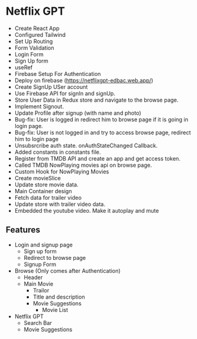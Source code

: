 # Netflix GPT
- Create React App
- Configured Tailwind
- Set Up Routing
- Form Validation
- Login Form
- Sign Up form
- useRef
- Firebase Setup For Authentication
- Deploy on firebase (https://netflixgpt-edbac.web.app/)
- Create SignUp USer account
- Use Firebase API for signIn and signUp.
- Store User Data in Redux store and navigate to the browse page.
- Implement Signout.
- Update Profile after signup (with name and photo)
- Bug-fix: User is logged in redirect him to browse page if it is going in login page. 
- Bug-fix: User is not logged in and try to access browse page, redirect him to login page
- Unsubsrcribe auth state. onAuthStateChanged Callback.
- Added constants in constants file.
- Register from TMDB API and create an app and get access token.
- Called TMDB NowPlaying movies api on browse page.
- Custom Hook for NowPlaying Movies
- Create movieSlice
- Update store movie data.
- Main Container design
- Fetch data for trailer video
- Update store with trailer video data.
- Embedded the youtube video. Make it autoplay and mute

## Features
- Login and signup page
    - Sign up form
    - Redirect to browse page
    - Signup Form
- Browse (Only comes after Authentication)
    - Header
    - Main Movie
        - Trailor
        - Title and description
        - Movie Suggestions
            - Movie List
- Netflix GPT
    - Search Bar
    - Movie Suggestions